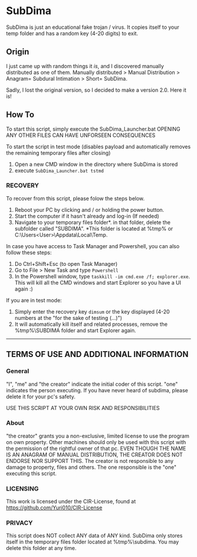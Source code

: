 # SubDima
SubDima is just an educational fake trojan / virus. It copies itself to your temp folder and has a random key (4-20 digits) to exit.

## Origin
I just came up with random things it *is*, and I discovered manually distributed as one of them.
Manually distributed > Manual Distribution > Anagram= Subdural Intimation > Short= SubDima.

Sadly, I lost the original version, so I decided to make a version 2.0.
Here it is!

## How To
To start this script, simply execute the SubDima_Launcher.bat
OPENING ANY OTHER FILES CAN HAVE UNFORSEEN CONSEQUENCES

To start the script in test mode (disables payload and automatically removes the remaining temporary files after closing)
1. Open a new CMD window in the directory where SubDima is stored
2. execute ``SubDima_Launcher.bat tstmd``

### RECOVERY
To recover from this script, please folow the steps below. 
1. Reboot your PC by clicking and / or holding the power button.
2. Start the computer if it hasn't already and log-in (If needed)
3. Navigate to your temporary files folder*. in that folder, delete the subfolder called "SUBDIMA".
*This folder is located at %tmp% or C:\Users\<User>\Appdata\Local\Temp.

In case you have access to Task Manager and Powershell, you can also follow these steps:
1. Do Ctrl+Shift+Esc (to open Task Manager)
2. Go to File > New Task and type ``Powershell``
3. In the Powershell window, type ``taskkill -im cmd.exe /f; explorer.exe``. This will kill all the CMD windows and start Explorer so you have a UI again :)

If you are in test mode:
1. Simply enter the recovery key ``dimsum`` or the key displayed (4-20 numbers at the "for the sake of testing (...)")
2. It will automatically kill itself and related processes, remove the %tmp%\SUBDIMA folder and start Explorer again.

***

## TERMS OF USE AND ADDITIONAL INFORMATION

### General
"I", "me" and "the creator" indicate the initial coder of this script. "one" indicates the person executing.
If you have never heard of subdima, please delete it for your pc's safety.

USE THIS SCRIPT AT YOUR OWN RISK AND RESPONSIBILITIES
 
### About

"the creator" grants you a non-exclusive, limited license to use the program on own property.
Other machines should only be used with this script with the permission of the rightful owner of that pc.
EVEN THOUGH THE NAME IS AN ANAGRAM OF MANUAL DISTRIBUTION, THE CREATOR DOES NOT ENDORSE NOR SUPPORT THIS.
The creator is not responsible to any damage to property, files and others. The one responsible is the "one" executing this script.
 
### LICENSING
This work is licensed under the CIR-License, found at https://github.com/Yuri010/CIR-License

### PRIVACY
This script does NOT collect ANY data of ANY kind.
SubDima only stores itself in the temporary files folder located at %tmp%\subdima. You may delete this folder at any time.
